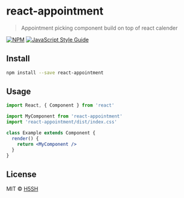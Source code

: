 # react-appointment

> Appointment picking component build on top of react calender

[![NPM](https://img.shields.io/npm/v/react-appointment.svg)](https://www.npmjs.com/package/react-appointment) [![JavaScript Style Guide](https://img.shields.io/badge/code_style-standard-brightgreen.svg)](https://standardjs.com)

## Install

```bash
npm install --save react-appointment
```

## Usage

```jsx
import React, { Component } from 'react'

import MyComponent from 'react-appointment'
import 'react-appointment/dist/index.css'

class Example extends Component {
  render() {
    return <MyComponent />
  }
}
```

## License

MIT © [H5SH](https://github.com/H5SH)